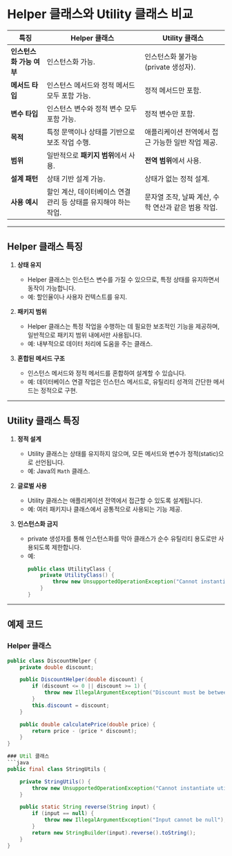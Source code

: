 # Helper 클래스와 Utility 클래스 비교

| 특징                          | **Helper 클래스**                                                                 | **Utility 클래스**                                                                |
|-------------------------------|-----------------------------------------------------------------------------------|----------------------------------------------------------------------------------|
| **인스턴스화 가능 여부**       | 인스턴스화 가능.                                                               | 인스턴스화 불가능 (private 생성자).                                              |
| **메서드 타입**               | 인스턴스 메서드와 정적 메서드 모두 포함 가능.                                     | 정적 메서드만 포함.                                                              |
| **변수 타입**                 | 인스턴스 변수와 정적 변수 모두 포함 가능.                                         | 정적 변수만 포함.                                                                |
| **목적**                      | 특정 문맥이나 상태를 기반으로 보조 작업 수행.                                     | 애플리케이션 전역에서 접근 가능한 일반 작업 제공.                                 |
| **범위**                      | 일반적으로 **패키지 범위**에서 사용.                                             | **전역 범위**에서 사용.                                                          |
| **설계 패턴**                 | 상태 기반 설계 가능.                                                             | 상태가 없는 정적 설계.                                                           |
| **사용 예시**                 | 할인 계산, 데이터베이스 연결 관리 등 상태를 유지해야 하는 작업.                   | 문자열 조작, 날짜 계산, 수학 연산과 같은 범용 작업.                              |

---

## Helper 클래스 특징

1. **상태 유지**  
   - Helper 클래스는 인스턴스 변수를 가질 수 있으므로, 특정 상태를 유지하면서 동작이 가능합니다.  
   - 예: 할인율이나 사용자 컨텍스트를 유지.

2. **패키지 범위**  
   - Helper 클래스는 특정 작업을 수행하는 데 필요한 보조적인 기능을 제공하며, 일반적으로 패키지 범위 내에서만 사용됩니다.  
   - 예: 내부적으로 데이터 처리에 도움을 주는 클래스.

3. **혼합된 메서드 구조**  
   - 인스턴스 메서드와 정적 메서드를 혼합하여 설계할 수 있습니다.  
   - 예: 데이터베이스 연결 작업은 인스턴스 메서드로, 유틸리티 성격의 간단한 메서드는 정적으로 구현.

---

## Utility 클래스 특징

1. **정적 설계**  
   - Utility 클래스는 상태를 유지하지 않으며, 모든 메서드와 변수가 정적(static)으로 선언됩니다.  
   - 예: Java의 `Math` 클래스.

2. **글로벌 사용**  
   - Utility 클래스는 애플리케이션 전역에서 접근할 수 있도록 설계됩니다.  
   - 예: 여러 패키지나 클래스에서 공통적으로 사용되는 기능 제공.

3. **인스턴스화 금지**  
   - private 생성자를 통해 인스턴스화를 막아 클래스가 순수 유틸리티 용도로만 사용되도록 제한합니다.  
   - 예:
     ```java
     public class UtilityClass {
         private UtilityClass() {
             throw new UnsupportedOperationException("Cannot instantiate UtilityClass");
         }
     }
     ```

---

## 예제 코드

### Helper 클래스
```java
public class DiscountHelper {
    private double discount;

    public DiscountHelper(double discount) {
        if (discount <= 0 || discount >= 1) {
            throw new IllegalArgumentException("Discount must be between 0 and 1.");
        }
        this.discount = discount;
    }

    public double calculatePrice(double price) {
        return price - (price * discount);
    }
}

### Util 클래스
```java
public final class StringUtils {

    private StringUtils() {
        throw new UnsupportedOperationException("Cannot instantiate utility class");
    }

    public static String reverse(String input) {
        if (input == null) {
            throw new IllegalArgumentException("Input cannot be null");
        }
        return new StringBuilder(input).reverse().toString();
    }
}

```
